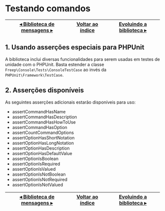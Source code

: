 # Testando comandos

[◂ Biblioteca de mensagens ▸](07-biblioteca-de-mensagens.md) | [Voltar ao índice](indice.md) | [Evoluindo a biblioteca ▸](99-evoluindo-a-biblioteca.md)
-- | -- | --

## 1. Usando asserções especiais para PHPUnit

A biblioteca inclui diversas funcionalidades para serem usadas em testes de unidade com o PHPUnit. Basta estender a classe `Freep\Console\Tests\ConsoleTestCase` ao invés da `PHPUnit\Framework\TestCase`.

## 2. Asserções disponíveis

As seguintes asserções adicionais estarão disponíveis para uso:

- assertCommandHasName
- assertCommandHasDescription
- assertCommandHasHowToUse
- assertCommandHasOption
- assertCountCommandOptions
- assertOptionHasShortNotation
- assertOptionHasLongNotation
- assertOptionHasDescription
- assertOptionHasDefaultValue
- assertOptionIsBoolean
- assertOptionIsRequired
- assertOptionIsValued
- assertOptionIsNotBoolean
- assertOptionIsNotRequired
- assertOptionIsNotValued

[◂ Biblioteca de mensagens ▸](07-biblioteca-de-mensagens.md) | [Voltar ao índice](indice.md) | [Evoluindo a biblioteca ▸](99-evoluindo-a-biblioteca.md)
-- | -- | --
